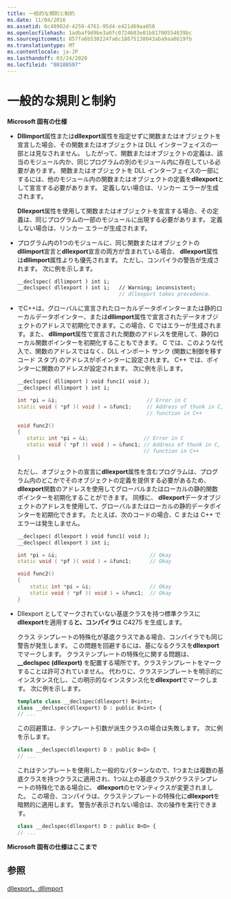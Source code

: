 ```yaml
---
title: 一般的な規則と制約
ms.date: 11/04/2016
ms.assetid: 6c48902d-4259-4761-95d4-e421d69aa050
ms.openlocfilehash: 1adbaf9d9be3a0fc0724603e01b81700554839bc
ms.sourcegitcommit: 857fa6b530224fa6c18675138043aba9aa0619fb
ms.translationtype: MT
ms.contentlocale: ja-JP
ms.lasthandoff: 03/24/2020
ms.locfileid: "80188597"
---
```

# <a name="general-rules-and-limitations"></a>一般的な規則と制約

**Microsoft 固有の仕様**

- **Dllimport**属性または**dllexport**属性を指定せずに関数またはオブジェクトを宣言した場合、その関数またはオブジェクトは DLL インターフェイスの一部とは見なされません。 したがって、関数またはオブジェクトの定義は、該当のモジュール内か、同じプログラムの別のモジュール内に存在している必要があります。 関数またはオブジェクトを DLL インターフェイスの一部にするには、他のモジュール内の関数またはオブジェクトの定義を**dllexport**として宣言する必要があります。 定義しない場合は、リンカー エラーが生成されます。

   **Dllexport**属性を使用して関数またはオブジェクトを宣言する場合、その定義は、同じプログラムの一部のモジュールに出現する必要があります。 定義しない場合は、リンカー エラーが生成されます。

- プログラム内の1つのモジュールに、同じ関数またはオブジェクトの**dllimport**宣言と**dllexport**宣言の両方が含まれている場合、 **dllexport**属性は**dllimport**属性よりも優先されます。 ただし、コンパイラの警告が生成されます。 次に例を示します。

    ```cpp
    __declspec( dllimport ) int i;
    __declspec( dllexport ) int i;   // Warning; inconsistent;
                                     // dllexport takes precedence.
    ```

- でC++は、グローバルに宣言されたローカルデータポインターまたは静的ローカルデータポインター、または**dllimport**属性で宣言されたデータオブジェクトのアドレスで初期化できます。この場合、C ではエラーが生成されます。また、 **dllimport**属性で宣言された関数のアドレスを使用して、静的ローカル関数ポインターを初期化することもできます。 C では、このような代入で、関数のアドレスではなく、DLL インポート サンク (関数に制御を移すコード スタブ) のアドレスがポインターに設定されます。 C++ では、ポインターに関数のアドレスが設定されます。 次に例を示します。

    ```cpp
    __declspec( dllimport ) void func1( void );
    __declspec( dllimport ) int i;

    int *pi = &i;                             // Error in C
    static void ( *pf )( void ) = &func1;     // Address of thunk in C,
                                              // function in C++

    void func2()
    {
       static int *pi = &i;                  // Error in C
       static void ( *pf )( void ) = &func1; // Address of thunk in C,
                                             // function in C++
    }
    ```

   ただし、オブジェクトの宣言に**dllexport**属性を含むプログラムは、プログラム内のどこかでそのオブジェクトの定義を提供する必要があるため、 **dllexport**関数のアドレスを使用してグローバルまたはローカルの静的関数ポインターを初期化することができます。 同様に、 **dllexport**データオブジェクトのアドレスを使用して、グローバルまたはローカルの静的データポインターを初期化できます。 たとえば、次のコードの場合、C または C++ でエラーは発生しません。

    ```cpp
    __declspec( dllexport ) void func1( void );
    __declspec( dllexport ) int i;

    int *pi = &i;                              // Okay
    static void ( *pf )( void ) = &func1;      // Okay

    void func2()
    {
        static int *pi = &i;                   // Okay
        static void ( *pf )( void ) = &func1;  // Okay
    }
    ```

- Dllexport としてマークされていない基底クラスを持つ標準クラスに**dllexport**を適用する**と、コンパイラ**は C4275 を生成します。

   クラス テンプレートの特殊化が基底クラスである場合、コンパイラでも同じ警告が発生します。 この問題を回避するには、基になるクラスを**dllexport**でマークします。 クラステンプレートの特殊化に関する問題は、 **__declspec (dllexport)** を配置する場所です。クラステンプレートをマークすることは許可されていません。 代わりに、クラステンプレートを明示的にインスタンス化し、この明示的なインスタンス化を**dllexport**でマークします。 次に例を示します。

    ```cpp
    template class __declspec(dllexport) B<int>;
    class __declspec(dllexport) D : public B<int> {
    // ...
    ```

   この回避策は、テンプレート引数が派生クラスの場合は失敗します。 次に例を示します。

    ```cpp
    class __declspec(dllexport) D : public B<D> {
    // ...
    ```

   これはテンプレートを使用した一般的なパターンなので、1つまたは複数の基底クラスを持つクラスに適用され、1つ以上の基底クラスがクラステンプレートの特殊化である場合に、 **dllexport**のセマンティクスが変更されました。 この場合、コンパイラは、クラステンプレートの特殊化に**dllexport**を暗黙的に適用します。 警告が表示されない場合は、次の操作を実行できます。

    ```cpp
    class __declspec(dllexport) D : public B<D> {
    // ...
    ```

**Microsoft 固有の仕様はここまで**

## <a name="see-also"></a>参照

[dllexport、dllimport](../cpp/dllexport-dllimport.md)
